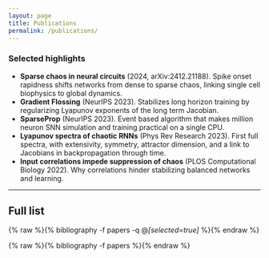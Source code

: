 ```yaml
---
layout: page
title: Publications
permalink: /publications/
---
```


### Selected highlights
- **Sparse chaos in neural circuits** (2024, arXiv:2412.21188). Spike onset rapidness shifts networks from dense to sparse chaos, linking single cell biophysics to global dynamics.
- **Gradient Flossing** (NeurIPS 2023). Stabilizes long horizon training by regularizing Lyapunov exponents of the long term Jacobian.
- **SparseProp** (NeurIPS 2023). Event based algorithm that makes million neuron SNN simulation and training practical on a single CPU.
- **Lyapunov spectra of chaotic RNNs** (Phys Rev Research 2023). First full spectra, with extensivity, symmetry, attractor dimension, and a link to Jacobians in backpropagation through time.
- **Input correlations impede suppression of chaos** (PLOS Computational Biology 2022). Why correlations hinder stabilizing balanced networks and learning.

---

## Full list

{% raw %}{% bibliography -f papers -q @*[selected=true]* %}{% endraw %}

{% raw %}{% bibliography -f papers %}{% endraw %}